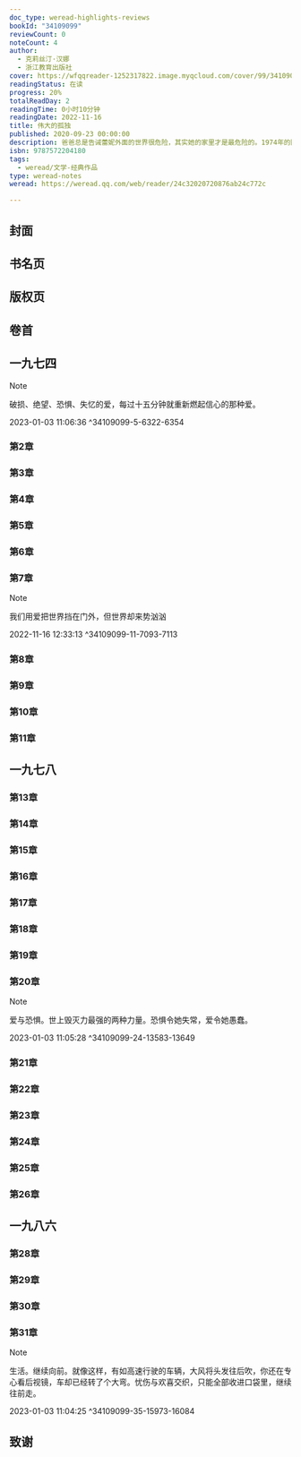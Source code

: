 ```yaml
---
doc_type: weread-highlights-reviews
bookId: "34109099"
reviewCount: 0
noteCount: 4
author:
  - 克莉丝汀·汉娜
  - 浙江教育出版社
cover: https://wfqqreader-1252317822.image.myqcloud.com/cover/99/34109099/t7_34109099.jpg
readingStatus: 在读
progress: 20%
totalReadDay: 2
readingTime: 0小时10分钟
readingDate: 2022-11-16
title: 伟大的孤独
published: 2020-09-23 00:00:00
description: 爸爸总是告诫蕾妮外面的世界很危险，其实她的家里才是最危险的。1974年的阿拉斯加，最闪亮和最黑暗的人性在漫长夜里肆意滋长。阿拉斯加非常大，有很多地方可以藏起爱这样的小东西：邻居间的友爱、深深的母女爱，青涩的纯真爱和扭曲甚至可能致命的恋人爱。这片难以捉摸的孤独之地，揭穿了隐藏多年的漩涡与秘密。来到阿拉斯加后，14岁的蕾妮突然看清了周围世界的真实模样，明白了父母一直隐瞒的真相。世界太过广大，我们都必须独自面对太多问题。我们用爱把世界挡在门外，世界却来势汹汹。
isbn: 9787572204180
tags:
  - weread/文学-经典作品
type: weread-notes
weread: https://weread.qq.com/web/reader/24c32020720876ab24c772c

---
```



## 封面

## 书名页

## 版权页

## 卷首

## 一九七四

> [!NOTE] 
> 破损、绝望、恐惧、失忆的爱，每过十五分钟就重新燃起信心的那种爱。
> 
> 2023-01-03 11:06:36 ^34109099-5-6322-6354

### 第2章

### 第3章

### 第4章

### 第5章

### 第6章

### 第7章

> [!NOTE] 
> 我们用爱把世界挡在门外，但世界却来势汹汹
> 
> 2022-11-16 12:33:13 ^34109099-11-7093-7113

### 第8章

### 第9章

### 第10章

### 第11章

## 一九七八

### 第13章

### 第14章

### 第15章

### 第16章

### 第17章

### 第18章

### 第19章

### 第20章

> [!NOTE] 
> 爱与恐惧。世上毁灭力最强的两种力量。恐惧令她失常，爱令她愚蠢。
> 
> 2023-01-03 11:05:28 ^34109099-24-13583-13649

### 第21章

### 第22章

### 第23章

### 第24章

### 第25章

### 第26章

## 一九八六

### 第28章

### 第29章

### 第30章

### 第31章

> [!NOTE] 
> 生活。继续向前。就像这样，有如高速行驶的车辆，大风将头发往后吹，你还在专心看后视镜，车却已经转了个大弯。忧伤与欢喜交织，只能全部收进口袋里，继续往前走。
> 
> 2023-01-03 11:04:25 ^34109099-35-15973-16084

## 致谢

